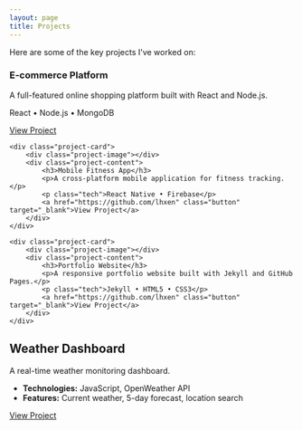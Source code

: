 ```yaml
---
layout: page
title: Projects
---
```


Here are some of the key projects I've worked on:

<div class="project-grid">
    <div class="project-card">
        <div class="project-image"></div>
        <div class="project-content">
            <h3>E-commerce Platform</h3>
            <p>A full-featured online shopping platform built with React and Node.js.</p>
            <p class="tech">React • Node.js • MongoDB</p>
            <a href="https://github.com/lhxen" class="button" target="_blank">View Project</a>
        </div>
    </div>

    <div class="project-card">
        <div class="project-image"></div>
        <div class="project-content">
            <h3>Mobile Fitness App</h3>
            <p>A cross-platform mobile application for fitness tracking.</p>
            <p class="tech">React Native • Firebase</p>
            <a href="https://github.com/lhxen" class="button" target="_blank">View Project</a>
        </div>
    </div>

    <div class="project-card">
        <div class="project-image"></div>
        <div class="project-content">
            <h3>Portfolio Website</h3>
            <p>A responsive portfolio website built with Jekyll and GitHub Pages.</p>
            <p class="tech">Jekyll • HTML5 • CSS3</p>
            <a href="https://github.com/lhxen" class="button" target="_blank">View Project</a>
        </div>
    </div>
</div>

<div class="project-card">
  <h2>Weather Dashboard</h2>
  <p>A real-time weather monitoring dashboard.</p>
  <ul>
    <li><strong>Technologies:</strong> JavaScript, OpenWeather API</li>
    <li><strong>Features:</strong> Current weather, 5-day forecast, location search</li>
  </ul>
  <a href="https://github.com/lhxen" class="button" target="_blank">View Project</a>
</div> 